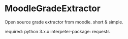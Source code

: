 # MoodleGradeExtractor
Open source grade extractor from moodle. short &amp; simple.

required:
    python 3.x.x
    interpeter-package: requests
